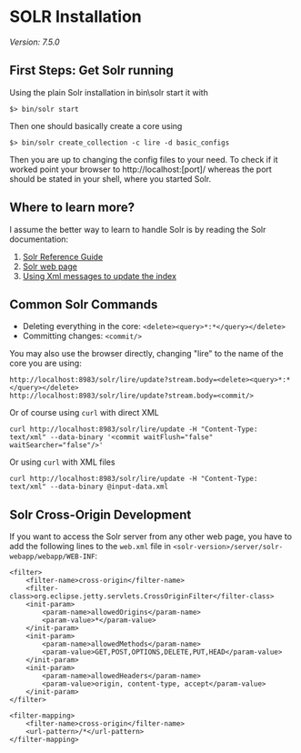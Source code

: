# SOLR Installation
*Version: 7.5.0*

## First Steps: Get Solr running
Using the plain Solr installation in bin\solr start it with
```
$> bin/solr start
```
Then one should basically create a core using
```
$> bin/solr create_collection -c lire -d basic_configs
```
Then you are up to changing the config files to your need. To check if it worked point your browser to http://localhost:[port]/ whereas the port should be stated in your shell, where you started Solr.

## Where to learn more?
I assume the better way to learn to handle Solr is by reading the Solr documentation:

1. [Solr Reference Guide](https://cwiki.apache.org/confluence/display/solr/Getting+Started)
1. [Solr web page](http://lucene.apache.org/solr/)
1. [Using Xml messages to update the index](https://wiki.apache.org/solr/UpdateXmlMessages)

## Common Solr Commands

* Deleting everything in the core: `<delete><query>*:*</query></delete>`
* Committing changes: `<commit/>`

You may also use the browser directly, changing "lire" to the name of the core you are using:
```
http://localhost:8983/solr/lire/update?stream.body=<delete><query>*:*</query></delete>
http://localhost:8983/solr/lire/update?stream.body=<commit/>
```

Or of course using `curl` with direct XML

```
curl http://localhost:8983/solr/lire/update -H "Content-Type: text/xml" --data-binary '<commit waitFlush="false" waitSearcher="false"/>'
```

Or using `curl` with XML files
```
curl http://localhost:8983/solr/lire/update -H "Content-Type: text/xml" --data-binary @input-data.xml
```

## Solr Cross-Origin Development
If you want to access the Solr server from any other web page, you have to add the following lines to the `web.xml` file in `<solr-version>/server/solr-webapp/webapp/WEB-INF`:

```
<filter>
    <filter-name>cross-origin</filter-name>
    <filter-class>org.eclipse.jetty.servlets.CrossOriginFilter</filter-class>
    <init-param>
        <param-name>allowedOrigins</param-name>
        <param-value>*</param-value>
    </init-param>
    <init-param>
        <param-name>allowedMethods</param-name>
        <param-value>GET,POST,OPTIONS,DELETE,PUT,HEAD</param-value>
    </init-param>
    <init-param>
        <param-name>allowedHeaders</param-name>
        <param-value>origin, content-type, accept</param-value>
    </init-param>
</filter>

<filter-mapping>
    <filter-name>cross-origin</filter-name>
    <url-pattern>/*</url-pattern>
</filter-mapping>
```
